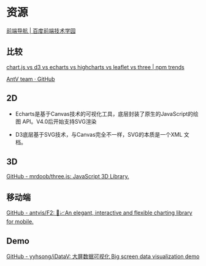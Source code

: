 # 资源

[前端导航 | 百度前端技术学园](http://ife.baidu.com/encyclopedia/)

## 比较

[chart.js vs d3 vs echarts vs highcharts vs leaflet vs three | npm trends](https://www.npmtrends.com/chart.js-vs-d3-vs-echarts-vs-highcharts-vs-three-vs-leaflet)

[AntV team · GitHub](https://github.com/orgs/antvis/repositories?q=&type=&language=&sort=stargazers)

## 2D

- Echarts是基于Canvas技术的可视化工具，底层封装了原生的JavaScript的绘图 API。V4.0后开始支持SVG渲染

- D3底层基于SVG技术，与Canvas完全不一样，SVG的本质是一个XML 文档。

## 3D

[GitHub - mrdoob/three.js: JavaScript 3D Library.](https://github.com/mrdoob/three.js)

## 移动端

[GitHub - antvis/F2: 📱📈An elegant, interactive and flexible charting library for mobile.](https://github.com/antvis/F2)



## Demo

[GitHub - yyhsong/iDataV: 大屏数据可视化 Big screen data visualization demo](https://github.com/yyhsong/iDataV)
